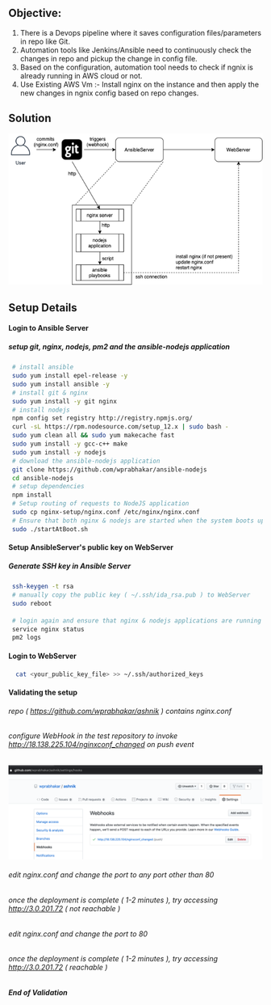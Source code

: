 ## Objective:
1. There is a Devops pipeline where it saves configuration files/parameters in repo like Git.
2. Automation tools like Jenkins/Ansible need to continuously check the changes in repo and
pickup the change in config file.
3. Based on the configuration, automation tool needs to check if ngnix is already running in
AWS cloud or not.
4. Use Existing AWS Vm :- Install nginx on the instance and then apply the new changes in
ngnix config based on repo changes.

## Solution
<img src="https://github.com/wprabhakar/ansible-nodejs/blob/master/docs/Solution.png">

## Setup Details

####  Login to Ansible Server  
#####  setup git, nginx, nodejs, pm2 and the ansible-nodejs application
#####


 ```sh
  # install ansible
  sudo yum install epel-release -y
  sudo yum install ansible -y
  # install git & nginx
  sudo yum install -y git nginx
  # install nodejs
  npm config set registry http://registry.npmjs.org/
  curl -sL https://rpm.nodesource.com/setup_12.x | sudo bash -
  sudo yum clean all && sudo yum makecache fast
  sudo yum install -y gcc-c++ make
  sudo yum install -y nodejs
  # download the ansible-nodejs application
  git clone https://github.com/wprabhakar/ansible-nodejs
  cd ansible-nodejs
  # setup dependencies
  npm install
  # Setup routing of requests to NodeJS application
  sudo cp nginx-setup/nginx.conf /etc/nginx/nginx.conf
  # Ensure that both nginx & nodejs are started when the system boots up.
  sudo ./startAtBoot.sh
```

#### Setup AnsibleServer's public key on WebServer
##### Generate SSH key in Ansible Server

 ```sh
  ssh-keygen -t rsa
  # manually copy the public key ( ~/.ssh/ida_rsa.pub ) to WebServer
  sudo reboot
  
  # login again and ensure that nginx & nodejs applications are running
  service nginx status
  pm2 logs
```
#### Login to WebServer

 ```sh
   cat <your_public_key_file> >> ~/.ssh/authorized_keys
```

#### Validating the setup
###### repo ( https://github.com/wprabhakar/ashnik ) contains nginx.conf
###### configure WebHook in the test repository to invoke  http://18.138.225.104/nginxconf_changed on push event
<img src="https://github.com/wprabhakar/ansible-nodejs/blob/master/docs/GitHubWebHookConfiguration.png">

###### edit nginx.conf and change the port to any port other than 80
###### once the deployment is complete ( 1-2 minutes ), try accessing http://3.0.201.72  ( not reachable )

###### edit nginx.conf and change the port to 80
###### once the deployment is complete ( 1-2 minutes ), try accessing http://3.0.201.72 ( reachable )
######
##### End of Validation
######




